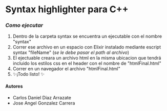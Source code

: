 # **Syntax highlighter para C++**

### _Como ejecutar_

1. Dentro de la carpeta syntax se encuentra un ejecutable con el nombre "syntax"
2. Correr ese archivo en un espacio con Elixir instalado mediante escript syntax "fileName" (_se le debe pasar el path al archivo_)
3. El ejectuable creara un archivo html en la misma ubicacion que tendrá incluido los estilos css en el header con el nombre de "htmlFinal.html"
4. Correr en un navegador el archivo "htmlFinal.html"
5. ✨¡Todo listo! ✨

#### Autores

- Carlos Daniel Diaz Arrazate
- Jose Angel Gonzalez Carrera
